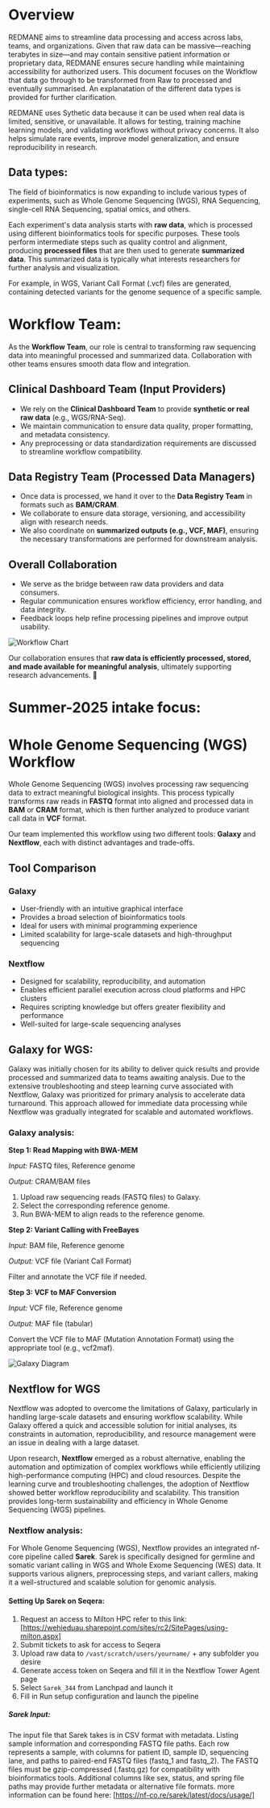 # Overview

REDMANE aims to streamline data processing and access across labs, teams, and organizations. Given that raw data can be massive—reaching terabytes in size—and may contain sensitive patient information or proprietary data, REDMANE ensures secure handling while maintaining accessibility for authorized users. 
This document focuses on the Workflow that data go through to be transformed from Raw to processed and eventually summarised.
An explanatation of the different data types is provided for further clarification.

REDMANE uses Sythetic data because it can be used when real data is limited, sensitive, or unavailable. It allows for testing, training machine learning models, and validating workflows without privacy concerns. It also helps simulate rare events, improve model generalization, and ensure reproducibility in research.

## Data types:
The field of bioinformatics is now expanding to include various types of experiments, such as Whole Genome Sequencing (WGS), RNA Sequencing, single-cell RNA Sequencing, spatial omics, and others.

Each experiment's data analysis starts with **raw data**, which is processed using different bioinformatics tools for specific purposes. These tools perform intermediate steps such as quality control and alignment, producing **processed files** that are then used to generate **summarized data**. This summarized data is typically what interests researchers for further analysis and visualization.

For example, in WGS, Variant Call Format (.vcf) files are generated, containing detected variants for the genome sequence of a specific sample.

# Workflow Team: 

As the **Workflow Team**, our role is central to transforming raw sequencing data into meaningful processed and summarized data. Collaboration with other teams ensures smooth data flow and integration.  

## Clinical Dashboard Team (Input Providers)  
- We rely on the **Clinical Dashboard Team** to provide **synthetic or real raw data** (e.g., WGS/RNA-Seq).  
- We maintain communication to ensure data quality, proper formatting, and metadata consistency.  
- Any preprocessing or data standardization requirements are discussed to streamline workflow compatibility.  

## Data Registry Team (Processed Data Managers)  
- Once data is processed, we hand it over to the **Data Registry Team** in formats such as **BAM/CRAM**.  
- We collaborate to ensure data storage, versioning, and accessibility align with research needs.  
- We also coordinate on **summarized outputs (e.g., VCF, MAF)**, ensuring the necessary transformations are performed for downstream analysis.  

## Overall Collaboration  
- We serve as the bridge between raw data providers and data consumers.  
- Regular communication ensures workflow efficiency, error handling, and data integrity.  
- Feedback loops help refine processing pipelines and improve output usability.  

![Workflow Chart](https://github.com/VitaChien/WEHI_Workflow/blob/add/screenshots/screenshots/workflow%3Ateam_based_data.jpg)

Our collaboration ensures that **raw data is efficiently processed, stored, and made available for meaningful analysis**, ultimately supporting research advancements. 🚀

# Summer-2025 intake focus:

# Whole Genome Sequencing (WGS) Workflow  

Whole Genome Sequencing (WGS) involves processing raw sequencing data to extract meaningful biological insights. This process typically transforms raw reads in **FASTQ** format into aligned and processed data in **BAM** or **CRAM** format, which is then further analyzed to produce variant call data in **VCF** format.  

Our team implemented this workflow using two different tools: **Galaxy** and **Nextflow**, each with distinct advantages and trade-offs.  

## Tool Comparison  

### Galaxy  
- User-friendly with an intuitive graphical interface  
- Provides a broad selection of bioinformatics tools  
- Ideal for users with minimal programming experience  
- Limited scalability for large-scale datasets and high-throughput sequencing  

### Nextflow  
- Designed for scalability, reproducibility, and automation  
- Enables efficient parallel execution across cloud platforms and HPC clusters  
- Requires scripting knowledge but offers greater flexibility and performance  
- Well-suited for large-scale sequencing analyses  

## Galaxy for WGS:

Galaxy was initially chosen for its ability to deliver quick results and provide processed and summarized data to teams awaiting analysis. Due to the extensive troubleshooting and steep learning curve associated with Nextflow, Galaxy was prioritized for primary analysis to accelerate data turnaround. This approach allowed for immediate data processing while Nextflow was gradually integrated for scalable and automated workflows.

### Galaxy analysis: 

  **Step 1: Read Mapping with BWA-MEM**
  
*Input:* FASTQ files, Reference genome

*Output:* CRAM/BAM files

1. Upload raw sequencing reads (FASTQ files) to Galaxy.
2. Select the corresponding reference genome.
3. Run BWA-MEM to align reads to the reference genome. 


**Step 2: Variant Calling with FreeBayes**

*Input:* BAM file, Reference genome

*Output:* VCF file (Variant Call Format)

Filter and annotate the VCF file if needed.

**Step 3: VCF to MAF Conversion**

*Input:* VCF file, Reference genome

*Output:* MAF file (tabular)

Convert the VCF file to MAF (Mutation Annotation Format) using the appropriate tool (e.g., vcf2maf).

![Galaxy Diagram](https://github.com/VitaChien/WEHI_Workflow/blob/add/screenshots/screenshots/Galaxy%20workflow%20diagram.png)


## Nextflow for WGS
Nextflow was adopted to overcome the limitations of Galaxy, particularly in handling large-scale datasets and ensuring workflow scalability. While Galaxy offered a quick and accessible solution for initial analyses, its constraints in automation, reproducibility, and resource management were an issue in dealing with a large dataset.

Upon research, **Nextflow** emerged as a robust alternative, enabling the automation and optimization of complex workflows while efficiently utilizing high-performance computing (HPC) and cloud resources. Despite the learning curve and troubleshooting challenges, the adoption of Nextflow showed better workflow reproducibility and scalability. This transition provides long-term sustainability and efficiency in Whole Genome Sequencing (WGS) pipelines.

### Nextflow analysis:

For Whole Genome Sequencing (WGS), Nextflow provides an integrated nf-core pipeline called **Sarek**. Sarek is specifically designed for germline and somatic variant calling in WGS and Whole Exome Sequencing (WES) data. It supports various aligners, preprocessing steps, and variant callers, making it a well-structured and scalable solution for genomic analysis.

#### Setting Up Sarek on Seqera:

1. Request an access to Milton HPC refer to this link: [https://wehieduau.sharepoint.com/sites/rc2/SitePages/using-milton.aspx]
2. Submit tickets to ask for access to Seqera
3. Upload raw data to `/vast/scratch/users/yourname/` + any subfolder you desire
4. Generate access token on Seqera and fill it in the Nextflow Tower Agent page
5. Select `Sarek_344` from Lanchpad and launch it
6. Fill in Run setup configuration and launch the pipeline

##### Sarek Input:
The input file that Sarek takes is in CSV format with metadata. Listing sample information and corresponding FASTQ file paths. Each row represents a sample, with columns for patient ID, sample ID, sequencing lane, and paths to paired-end FASTQ files (fastq_1 and fastq_2). The FASTQ files must be gzip-compressed (.fastq.gz) for compatibility with bioinformatics tools. Additional columns like sex, status, and spring file paths may provide further metadata or alternative file formats.
more information can be found here: [https://nf-co.re/sarek/latest/docs/usage/]




```sh
